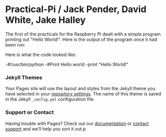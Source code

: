 # Practical-Pi  /  Jack Pender, David White, Jake Halley

The first of the practicals for the Raspberry Pi dealt with a simple program printing out "Hello World!". Here is the output of the program once it had been run: 

Here is what the code looked like: 

-#!/usr/bin/python
-#Print Hello world
-print "Hello World!"

### Jekyll Themes

Your Pages site will use the layout and styles from the Jekyll theme you have selected in your [repository settings](https://github.com/ginge2000/Practical-Pi/settings). The name of this theme is saved in the Jekyll `_config.yml` configuration file.

### Support or Contact

Having trouble with Pages? Check out our [documentation](https://help.github.com/categories/github-pages-basics/) or [contact support](https://github.com/contact) and we’ll help you sort it out.p
